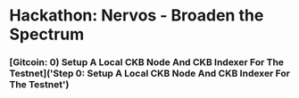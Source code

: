 # Hackathon: Nervos - Broaden the Spectrum

### [Gitcoin: 0) Setup A Local CKB Node And CKB Indexer For The Testnet]('Step 0: Setup A Local CKB Node And CKB Indexer For The Testnet')
